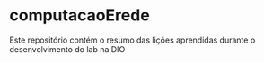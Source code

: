 # computacaoErede
Este repositório contém o resumo das lições aprendidas durante o desenvolvimento do lab na DIO
